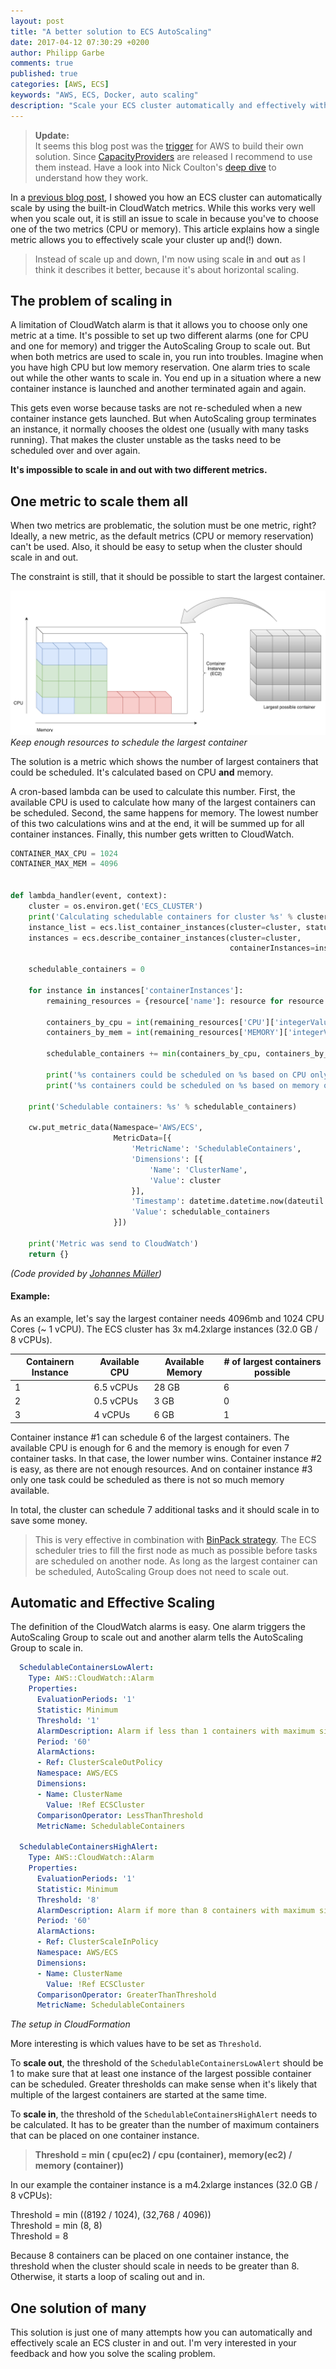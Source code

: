 ```yaml
---
layout: post
title: "A better solution to ECS AutoScaling"
date: 2017-04-12 07:30:29 +0200
author: Philipp Garbe
comments: true
published: true
categories: [AWS, ECS]
keywords: "AWS, ECS, Docker, auto scaling"
description: "Scale your ECS cluster automatically and effectively without pains"
---
```


> __Update:__  
> It seems this blog post was the [trigger](https://github.com/aws/containers-roadmap/issues/76) for AWS to build their own solution. Since [CapacityProviders](https://aws.amazon.com/about-aws/whats-new/2019/12/amazon-ecs-capacity-providers-now-available/) are released I recommend to use them instead. Have a look into Nick Coulton's [deep dive](https://aws.amazon.com/blogs/containers/deep-dive-on-amazon-ecs-cluster-auto-scaling/) to understand how they work.

In a [previous blog post](/blog/2016/10/17/docker-on-ecs-scale-your-ecs-cluster-automatically/), I showed you how an ECS cluster can automatically scale by using the built-in CloudWatch metrics. While this works very well when you scale out, it is still an issue to scale in because you've to choose one of the two metrics (CPU or memory). This article explains how a single metric allows you to effectively scale your cluster up and(!) down.

> Instead of scale up and down, I'm now using scale **in** and **out** as I think it describes it better, because it's about horizontal scaling.

## The problem of scaling in
A limitation of CloudWatch alarm is that it allows you to choose only one metric at a time. It's possible to set up two different alarms (one for CPU and one for memory) and trigger the AutoScaling Group to scale out. But when both metrics are used to scale in, you run into troubles. Imagine when you have high CPU but low memory reservation. One alarm tries to scale out while the other wants to scale in. You end up in a situation where a new container instance is launched and another terminated again and again. 

This gets even worse because tasks are not re-scheduled when a new container instance gets launched. But when AutoScaling group terminates an instance, it normally chooses the oldest one (usually with many tasks running). That makes the cluster unstable as the tasks need to be scheduled over and over again.

**It's impossible to scale in and out with two different metrics.**



## One metric to scale them all
When two metrics are problematic, the solution must be one metric, right? Ideally, a new metric, as the default metrics (CPU or memory reservation) can't be used. Also, it should be easy to setup when the cluster should scale in and out.

The constraint is still, that it should be possible to start the largest container.

![Keep enough resources to schedule the largest container](/assets/ecs_schedule_container.png)
*Keep enough resources to schedule the largest container*

The solution is a metric which shows the number of largest containers that could be scheduled. It's calculated based on CPU **and** memory. 


A cron-based lambda can be used to calculate this number. First, the available CPU is used to calculate how many of the largest containers can be scheduled. Second, the same happens for memory. The lowest number of this two calculations wins and at the end, it will be summed up for all container instances. Finally, this number gets written to CloudWatch. 


```python
CONTAINER_MAX_CPU = 1024
CONTAINER_MAX_MEM = 4096


def lambda_handler(event, context):
    cluster = os.environ.get('ECS_CLUSTER')
    print('Calculating schedulable containers for cluster %s' % cluster)
    instance_list = ecs.list_container_instances(cluster=cluster, status='ACTIVE')
    instances = ecs.describe_container_instances(cluster=cluster,
                                                 containerInstances=instance_list['containerInstanceArns'])

    schedulable_containers = 0

    for instance in instances['containerInstances']:
        remaining_resources = {resource['name']: resource for resource in instance['remainingResources']}

        containers_by_cpu = int(remaining_resources['CPU']['integerValue'] / CONTAINER_MAX_CPU)
        containers_by_mem = int(remaining_resources['MEMORY']['integerValue'] / CONTAINER_MAX_MEM)

        schedulable_containers += min(containers_by_cpu, containers_by_mem)

        print('%s containers could be scheduled on %s based on CPU only' % (containers_by_cpu, instance['ec2InstanceId']))
        print('%s containers could be scheduled on %s based on memory only' % (containers_by_mem, instance['ec2InstanceId']))

    print('Schedulable containers: %s' % schedulable_containers)

    cw.put_metric_data(Namespace='AWS/ECS',
                       MetricData=[{
                           'MetricName': 'SchedulableContainers',
                           'Dimensions': [{
                               'Name': 'ClusterName',
                               'Value': cluster
                           }],
                           'Timestamp': datetime.datetime.now(dateutil.tz.tzlocal()),
                           'Value': schedulable_containers
                       }])

    print('Metric was send to CloudWatch')
    return {}
```
_(Code provided by [Johannes Müller](https://github.com/joh-m/))_

#### Example: 

As an example, let's say the largest container needs 4096mb and 1024 CPU Cores (~ 1 vCPU). The ECS cluster has 3x m4.2xlarge instances (32.0 GB / 8 vCPUs).  


| Containern Instance | Available CPU  | Available Memory    | # of largest containers possible |
|--                   |--              |--                   |--                                |
|1                    | 6.5 vCPUs      | 28 GB               | 6                                |
|2                    | 0.5 vCPUs      |  3 GB               | 0                                |
|3                    | 4 vCPUs        |  6 GB               | 1                                |

Container instance #1 can schedule 6 of the largest containers. The available CPU is enough for 6 and the memory is enough for even 7 container tasks. In that case, the lower number wins. Container instance #2 is easy, as there are not enough resources. And on container instance #3 only one task could be scheduled as there is not so much memory available.

In total, the cluster can schedule 7 additional tasks and it should scale in to save some money. 

> This is very effective in combination with [BinPack strategy](http://docs.aws.amazon.com/AmazonECS/latest/developerguide/task-placement-strategies.html). The ECS scheduler tries to fill the first node as much as possible before tasks are scheduled on another node. As long as the largest container can be scheduled, AutoScaling Group does not need to scale out. 

## Automatic and Effective Scaling

The definition of the CloudWatch alarms is easy. One alarm triggers the AutoScaling Group to scale out and another alarm tells the AutoScaling Group to scale in. 

```yaml
  SchedulableContainersLowAlert:
    Type: AWS::CloudWatch::Alarm
    Properties:
      EvaluationPeriods: '1'
      Statistic: Minimum
      Threshold: '1'
      AlarmDescription: Alarm if less than 1 containers with maximum size can be scheduled
      Period: '60'
      AlarmActions:
      - Ref: ClusterScaleOutPolicy
      Namespace: AWS/ECS
      Dimensions:
      - Name: ClusterName
        Value: !Ref ECSCluster
      ComparisonOperator: LessThanThreshold
      MetricName: SchedulableContainers

  SchedulableContainersHighAlert:
    Type: AWS::CloudWatch::Alarm
    Properties:
      EvaluationPeriods: '1'
      Statistic: Minimum
      Threshold: '8'
      AlarmDescription: Alarm if more than 8 containers with maximum size can be scheduled
      Period: '60'
      AlarmActions:
      - Ref: ClusterScaleInPolicy
      Namespace: AWS/ECS
      Dimensions:
      - Name: ClusterName
        Value: !Ref ECSCluster
      ComparisonOperator: GreaterThanThreshold
      MetricName: SchedulableContainers
```
_The setup in CloudFormation_


More interesting is which values have to be set as `Threshold`. 

To **scale out**, the threshold of the `SchedulableContainersLowAlert` should be 1 to make sure that at least one instance of the largest possible container can be scheduled. Greater thresholds can make sense when it's likely that multiple of the largest containers are started at the same time.

To **scale in**, the threshold of the `SchedulableContainersHighAlert` needs to be calculated. It has to be greater than the number of maximum containers that can be placed on one container instance. 


> __Threshold = min ( cpu(ec2) / cpu (container), memory(ec2) / memory (container))__ 

In our example the container instance is a m4.2xlarge instances (32.0 GB / 8 vCPUs):

Threshold = min ((8192 / 1024), (32,768 / 4096))  
Threshold = min (8, 8)  
Threshold = 8  

Because 8 containers can be placed on one container instance, the threshold when the cluster should scale in needs to be greater than 8. Otherwise, it starts a loop of scaling out and in.


## One solution of many
This solution is just one of many attempts how you can automatically and effectively scale an ECS cluster in and out. I'm very interested in your feedback and how you solve the scaling problem.


